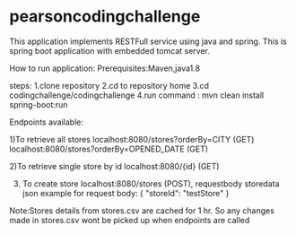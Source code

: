 # pearsoncodingchallenge

This application implements RESTFull service using java and spring.
This is spring boot application with embedded tomcat server.

How to run application:
Prerequisites:Maven,java1.8

steps:
1.clone repository
2.cd to repository home
3.cd codingchallenge/codingchallenge
4.run command : mvn clean install spring-boot:run

Endpoints available:

1)To retrieve all stores
localhost:8080/stores?orderBy=CITY (GET)
localhost:8080/stores?orderBy=OPENED_DATE (GET)

2)To retrieve single store by id
localhost:8080/{id} (GET)

3) To create store
localhost:8080/stores (POST), requestbody storedata json 
example for request body:
{
  "storeId": "testStore"
}

Note:Stores details from stores.csv are cached for 1 hr. So any changes made in stores.csv wont be picked up when endpoints are called
